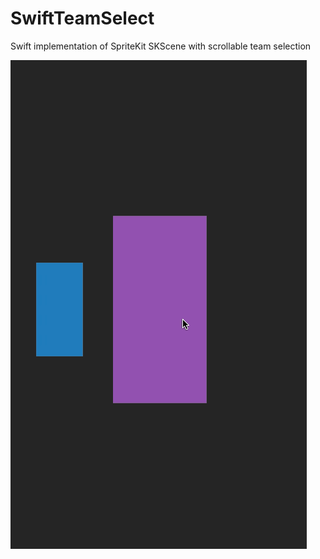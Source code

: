 SwiftTeamSelect
===============

Swift implementation of SpriteKit SKScene with scrollable team selection

![Animation of scrollable selection](https://raw.githubusercontent.com/burczyk/SwiftTeamSelect/master/assets/SwiftTeamSelect.gif)